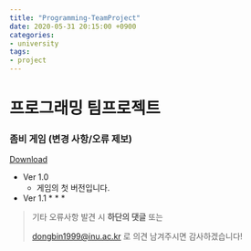 ```yaml
---
title: "Programming-TeamProject"
date: 2020-05-31 20:15:00 +0900
categories:
- university
tags:
- project
---
```




# 프로그래밍 팀프로젝트

### 좀비 게임 (변경 사항/오류 제보)

[Download](https://github.com/dongbin1999/Programming-TeamProject)

* Ver 1.0
  * 게임의 첫 버전입니다.
* Ver 1.1
  * 
  * 
  * 





> 기타 오류사항 발견 시 __하단의 댓글__ 또는
>
> <dongbin1999@inu.ac.kr> 로 의견 남겨주시면 감사하겠습니다!